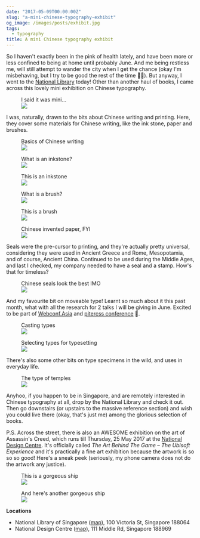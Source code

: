 ```yaml
---
date: "2017-05-09T00:00:00Z"
slug: "a-mini-chinese-typography-exhibit"
og_image: /images/posts/exhibit.jpg
tags:
  - typography
title: A mini Chinese typography exhibit
---
```


So I haven't exactly been in the pink of health lately, and have been more or less confined to being at home until probably June. And me being restless me, will still attempt to wander the city when I get the chance (okay I'm misbehaving, but I try to be good the rest of the time <span class="emoji" role="img" tabindex="0" aria-label="woman bowing">&#x1F647;&#x200D;&#x2640;&#xFE0F;</span>). But anyway, I went to the [National Library](https://www.nlb.gov.sg/) today! Other than another haul of books, I came across this lovely mini exhibition on Chinese typography.

<figure>
  <figcaption>I said it was mini...</figcaption>
  <img
    src="/images/posts/mini-exhibit/mini-exhibit.jpg"
    srcset="/images/posts/mini-exhibit/mini-exhibit@2x.jpg 2x"
  />
</figure>

I was, naturally, drawn to the bits about Chinese writing and printing. Here, they cover some materials for Chinese writing, like the ink stone, paper and brushes.

<figure>
  <figcaption>Basics of Chinese writing</figcaption>
  <img
    src="/images/posts/mini-exhibit/creating.jpg"
    srcset="/images/posts/mini-exhibit/creating@2x.jpg 2x"
  />
</figure>

<div class="figure-wrapper">
  <figure class="multiple">
    <figcaption>What is an inkstone?</figcaption>
    <img
      src="/images/posts/mini-exhibit/inkstone.jpg"
      srcset="/images/posts/mini-exhibit/inkstone@2x.jpg 2x"
    />
  </figure>
  <figure class="multiple">
    <figcaption>This is an inkstone</figcaption>
    <img
      src="/images/posts/mini-exhibit/inkstone2.jpg"
      srcset="/images/posts/mini-exhibit/inkstone2@2x.jpg 2x"
    />
  </figure>
</div>

<div class="figure-wrapper">
  <figure class="multiple">
    <figcaption>What is a brush?</figcaption>
    <img
      src="/images/posts/mini-exhibit/brush2.jpg"
      srcset="/images/posts/mini-exhibit/brush2@2x.jpg 2x"
    />
  </figure>
  <figure class="multiple">
    <figcaption>This is a brush</figcaption>
    <img
      src="/images/posts/mini-exhibit/brush.jpg"
      srcset="/images/posts/mini-exhibit/brush@2x.jpg 2x"
    />
  </figure>
</div>

<figure>
  <figcaption>Chinese invented paper, FYI</figcaption>
  <img
    src="/images/posts/mini-exhibit/paper.jpg"
    srcset="/images/posts/mini-exhibit/paper@2x.jpg 2x"
  />
</figure>

Seals were the pre-cursor to printing, and they're actually pretty universal, considering they were used in Ancient Greece and Rome, Mesopotamia, and of course, Ancient China. Continued to be used during the Middle Ages, and last I checked, my company needed to have a seal and a stamp. How's that for timeless?

<figure>
  <figcaption>Chinese seals look the best IMO</figcaption>
  <img
    src="/images/posts/mini-exhibit/carving.jpg"
    srcset="/images/posts/mini-exhibit/carving@2x.jpg 2x"
  />
</figure>

And my favourite bit on moveable type! Learnt so much about it this past month, what with all the research for 2 talks I will be giving in June. Excited to be part of [Webconf.Asia](https://webconf.asia/) and [pitercss conference](https://pitercss.com/) <span class="emoji" role="img" tabindex="0" aria-label="person gesturing ok">&#x1F646;</span>.

<figure>
  <figcaption>Casting types</figcaption>
  <img
    src="/images/posts/mini-exhibit/casting.jpg"
    srcset="/images/posts/mini-exhibit/casting@2x.jpg 2x"
  />
</figure>

<figure>
  <figcaption>Selecting types for typesetting</figcaption>
  <img
    src="/images/posts/mini-exhibit/selection.jpg"
    srcset="/images/posts/mini-exhibit/selection@2x.jpg 2x"
  />
</figure>

There's also some other bits on type specimens in the wild, and uses in everyday life.

<figure>
  <figcaption>The type of temples</figcaption>
  <img
    src="/images/posts/mini-exhibit/temples.jpg"
    srcset="/images/posts/mini-exhibit/temples@2x.jpg 2x"
  />
</figure>

Anyhoo, if you happen to be in Singapore, and are remotely interested in Chinese typography at all, drop by the National Library and check it out. Then go downstairs (or upstairs to the massive reference section) and wish you could live there (okay, that's just me) among the glorious selection of books.

P.S. Across the street, there is also an AWESOME exhibition on the art of Assassin's Creed, which runs till Thursday, 25 May 2017 at the [National Design Centre](https://www.designsingapore.org/national-design-centre). It's officially called <em>The Art Behind The Game – The Ubisoft Experience</em> and it's practically a fine art exhibition because the artwork is so so so good! Here's a sneak peek (seriously, my phone camera does not do the artwork any justice).

<div class="figure-wrapper">
  <figure class="multiple">
    <figcaption>This is a gorgeous ship</figcaption>
    <img src="/images/posts/mini-exhibit/ac.jpg" srcset="/images/posts/mini-exhibit/ac@2x.jpg 2x" />
  </figure>
  <figure class="multiple">
    <figcaption>And here's another gorgeous ship</figcaption>
    <img
      src="/images/posts/mini-exhibit/ac2.jpg"
      srcset="/images/posts/mini-exhibit/ac2@2x.jpg 2x"
    />
  </figure>
</div>

<p class="no-margin">
  <strong>Locations</strong>
</p>

<ul>
  <li class="no-margin">National Library of Singapore (<a href="https://www.google.com.sg/maps/place/National+Library/@1.2975884,103.8543081,15z/data=!4m2!3m1!1s0x0:0xf23dddaa8432afc5?sa=X&amp;ved=0ahUKEwiKqN6k-uLTAhWMN48KHY7IBccQ_BIIgQEwDQ">map</a>), 100 Victoria St, Singapore 188064</li>
  <li>National Design Centre (<a href="https://www.google.com.sg/maps/place/National+Design+Centre/@1.2985119,103.853512,15z/data=!4m2!3m1!1s0x0:0xebd6bcfaf5795f03?sa=X&amp;ved=0ahUKEwjWuJ6i-uLTAhWKsI8KHShbDMsQ_BIIggEwEA">map</a>), 111 Middle Rd, Singapore 188969</li>
</ul>
